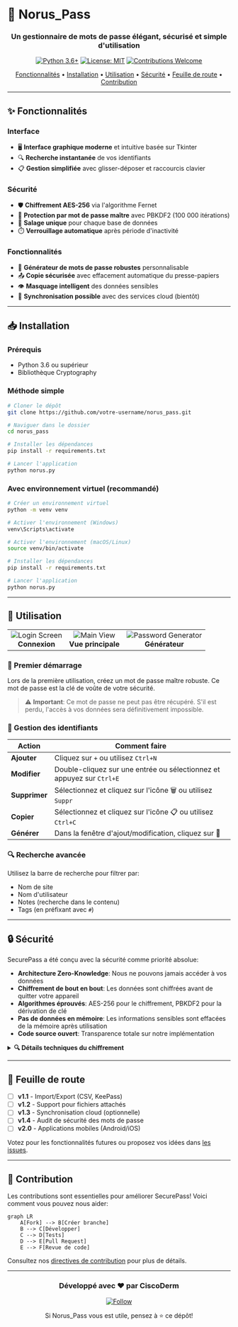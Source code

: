 # 🔐 Norus_Pass

<div align="center">

### Un gestionnaire de mots de passe élégant, sécurisé et simple d'utilisation

[![Python 3.6+](https://img.shields.io/badge/Python-3.6+-blue.svg)](https://www.python.org/downloads/)
[![License: MIT](https://img.shields.io/badge/License-MIT-yellow.svg)](https://opensource.org/licenses/MIT)
[![Contributions Welcome](https://img.shields.io/badge/contributions-welcome-brightgreen.svg)](CONTRIBUTING.md)

[Fonctionnalités](#-fonctionnalités) • 
[Installation](#-installation) • 
[Utilisation](#-utilisation) • 
[Sécurité](#-sécurité) • 
[Feuille de route](#-feuille-de-route) • 
[Contribution](#-contribution)

</div>

---

## ✨ Fonctionnalités

### Interface
- 🖥️ **Interface graphique moderne** et intuitive basée sur Tkinter
- 🔍 **Recherche instantanée** de vos identifiants 
- 📋 **Gestion simplifiée** avec glisser-déposer et raccourcis clavier

### Sécurité
- 🛡️ **Chiffrement AES-256** via l'algorithme Fernet
- 🔑 **Protection par mot de passe maître** avec PBKDF2 (100 000 itérations)
- 🧂 **Salage unique** pour chaque base de données
- ⏱️ **Verrouillage automatique** après période d'inactivité

### Fonctionnalités
- 🎲 **Générateur de mots de passe robustes** personnalisable
- 📤 **Copie sécurisée** avec effacement automatique du presse-papiers
- 👁️ **Masquage intelligent** des données sensibles
- 🔄 **Synchronisation possible** avec des services cloud (bientôt)

---

## 📥 Installation

### Prérequis
- Python 3.6 ou supérieur
- Bibliothèque Cryptography

### Méthode simple

```bash
# Cloner le dépôt
git clone https://github.com/votre-username/norus_pass.git

# Naviguer dans le dossier
cd norus_pass

# Installer les dépendances
pip install -r requirements.txt

# Lancer l'application
python norus.py
```

### Avec environnement virtuel (recommandé)

```bash
# Créer un environnement virtuel
python -m venv venv

# Activer l'environnement (Windows)
venv\Scripts\activate

# Activer l'environnement (macOS/Linux)
source venv/bin/activate

# Installer les dépendances
pip install -r requirements.txt

# Lancer l'application
python norus.py
```

---

## 📖 Utilisation

<div align="center">
  <table>
    <tr>
      <td align="center"><img src="https://via.placeholder.com/150" alt="Login Screen"/><br/><b>Connexion</b></td>
      <td align="center"><img src="https://via.placeholder.com/150" alt="Main View"/><br/><b>Vue principale</b></td>
      <td align="center"><img src="https://via.placeholder.com/150" alt="Password Generator"/><br/><b>Générateur</b></td>
    </tr>
  </table>
</div>

### 🔑 Premier démarrage

Lors de la première utilisation, créez un mot de passe maître robuste. Ce mot de passe est la clé de voûte de votre sécurité.

> ⚠️ **Important**: Ce mot de passe ne peut pas être récupéré. S'il est perdu, l'accès à vos données sera définitivement impossible.

### 📝 Gestion des identifiants

| Action | Comment faire |
|--------|---------------|
| **Ajouter** | Cliquez sur `+` ou utilisez `Ctrl+N` |
| **Modifier** | Double-cliquez sur une entrée ou sélectionnez et appuyez sur `Ctrl+E` |
| **Supprimer** | Sélectionnez et cliquez sur l'icône 🗑️ ou utilisez `Suppr` |
| **Copier** | Sélectionnez et cliquez sur l'icône 📋 ou utilisez `Ctrl+C` |
| **Générer** | Dans la fenêtre d'ajout/modification, cliquez sur 🎲 |

### 🔍 Recherche avancée

Utilisez la barre de recherche pour filtrer par:
- Nom de site
- Nom d'utilisateur
- Notes (recherche dans le contenu)
- Tags (en préfixant avec `#`)

---

## 🔒 Sécurité

SecurePass a été conçu avec la sécurité comme priorité absolue:

- **Architecture Zero-Knowledge**: Nous ne pouvons jamais accéder à vos données
- **Chiffrement de bout en bout**: Les données sont chiffrées avant de quitter votre appareil
- **Algorithmes éprouvés**: AES-256 pour le chiffrement, PBKDF2 pour la dérivation de clé
- **Pas de données en mémoire**: Les informations sensibles sont effacées de la mémoire après utilisation
- **Code source ouvert**: Transparence totale sur notre implémentation

<details>
  <summary><b>🔍 Détails techniques du chiffrement</b></summary>
  
  ```
  Algorithme: AES-256-GCM (via Fernet)
  Dérivation de clé: PBKDF2 HMAC-SHA256
  Itérations: 100 000
  Taille du sel: 16 octets (128 bits)
  Méthode de génération du sel: CSPRNG (secrets.token_bytes)
  ```
</details>

---

## 📝 Feuille de route

- [ ] **v1.1** - Import/Export (CSV, KeePass)
- [ ] **v1.2** - Support pour fichiers attachés
- [ ] **v1.3** - Synchronisation cloud (optionnelle)
- [ ] **v1.4** - Audit de sécurité des mots de passe
- [ ] **v2.0** - Applications mobiles (Android/iOS)

Votez pour les fonctionnalités futures ou proposez vos idées dans [les issues](https://github.com/votre-username/securepass/issues).

---

## 🤝 Contribution

Les contributions sont essentielles pour améliorer SecurePass! Voici comment vous pouvez nous aider:

```mermaid
graph LR
    A[Fork] --> B[Créer branche]
    B --> C[Développer]
    C --> D[Tests]
    D --> E[Pull Request]
    E --> F[Revue de code]
```

Consultez nos [directives de contribution](CONTRIBUTING.md) pour plus de détails.

---

<div align="center">
  
### Développé avec ❤️ par CiscoDerm

<a href="https://github.com/votre-username">
  <img src="https://img.shields.io/github/followers/CiscoDerm?style=social" alt="Follow">
</a>

Si Norus_Pass vous est utile, pensez à ⭐ ce dépôt!

</div>
